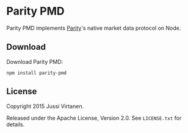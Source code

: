 Parity PMD
==========

Parity PMD implements [Parity][]'s native market data protocol on Node.

  [Parity]: https://github.com/paritytrading/parity


Download
--------

Download Parity PMD:

    npm install parity-pmd


License
-------

Copyright 2015 Jussi Virtanen.

Released under the Apache License, Version 2.0. See `LICENSE.txt` for details.
